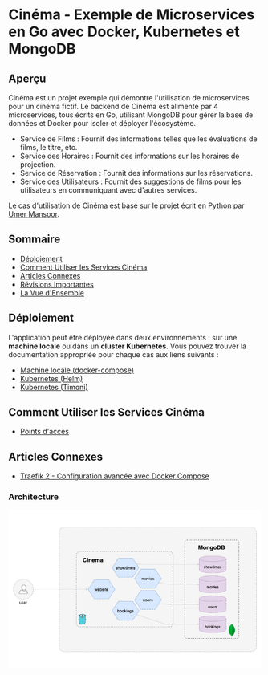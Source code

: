 # Cinéma - Exemple de Microservices en Go avec Docker, Kubernetes et MongoDB

## Aperçu

Cinéma est un projet exemple qui démontre l'utilisation de microservices pour un cinéma fictif.
Le backend de Cinéma est alimenté par 4 microservices, tous écrits en Go, utilisant MongoDB pour gérer la base de données et Docker pour isoler et déployer l'écosystème.

* Service de Films : Fournit des informations telles que les évaluations de films, le titre, etc.
* Service des Horaires : Fournit des informations sur les horaires de projection.
* Service de Réservation : Fournit des informations sur les réservations.
* Service des Utilisateurs : Fournit des suggestions de films pour les utilisateurs en communiquant avec d'autres services.

Le cas d'utilisation de Cinéma est basé sur le projet écrit en Python par [Umer Mansoor](https://github.com/umermansoor/microservices).

## Sommaire

* [Déploiement](#déploiement)
* [Comment Utiliser les Services Cinéma](#comment-utiliser-les-services-cinéma)
* [Articles Connexes](#articles-connexes)
* [Révisions Importantes](#révisions-importantes)
* [La Vue d'Ensemble](#captures-d'écran)

## Déploiement

L'application peut être déployée dans deux environnements : sur une **machine locale** ou dans un **cluster Kubernetes**. Vous pouvez trouver la documentation appropriée pour chaque cas aux liens suivants :

* [Machine locale (docker-compose)](./docs/localhost.md)
* [Kubernetes (Helm)](./docs/kubernetes-helm.md)
* [Kubernetes (Timoni)](./docs/kubernetes-timoni.md)

## Comment Utiliser les Services Cinéma

* [Points d'accès](./docs/endpoints.md)

## Articles Connexes

* [Traefik 2 - Configuration avancée avec Docker Compose](https://mmorejon.io/en/blog/traefik-2-advanced-configuration-docker-compose/)

### Architecture

![Vue d'ensemble](docs/images/overview.jpg)
